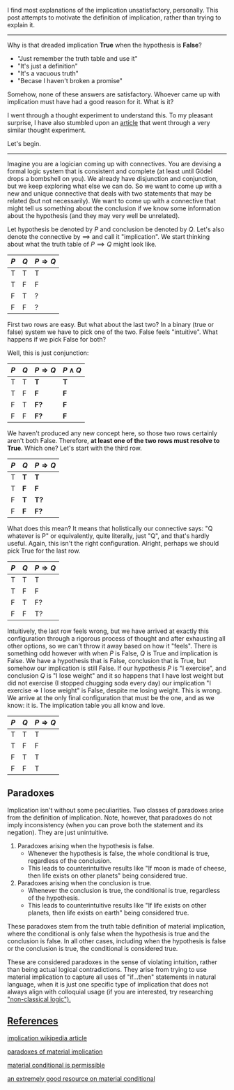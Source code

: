 [category]: <> (Math)
[date]: <> (2024/09/18)
[title]: <> (Implication)
[pandoc]: <> (--mathjax)

I find most explanations of the implication unsatisfactory, personally. This post attempts to motivate the definition of implication, rather than trying to explain it.

---

Why is that dreaded implication **True** when the hypothesis is **False**?

- "Just remember the truth table and use it"
- "It's just a definition"
- "It's a vacuous truth"
- "Becase I haven't broken a promise"

Somehow, none of these answers are satisfactory. Whoever came up with implication must have had a good reason for it. What is it?

I went through a thought experiment to understand this. To my pleasant surprise, I have also stumbled upon an <a href="https://philosophy.lander.edu/logic/conditional.html" target="_blank" rel="noopener noreferrer">article</a> that went through a very similar thought experiment.

Let's begin.

---

Imagine you are a logician coming up with connectives. You are devising a formal logic system that is consistent and complete (at least until Gödel drops a bombshell on you). We already have disjunction and conjunction, but we keep exploring what else we can do. So we want to come up with a new and unique connective that deals with two statements that may be related (but not necessarily). We want to come up with a connective that might tell us something about the conclusion if we know some information about the hypothesis (and they may very well be unrelated).

Let hypothesis be denoted by $P$ and conclusion be denoted by $Q$. Let's also denote the connective by $\implies$ and call it "implication". We start thinking about what the truth table of $P \implies Q$ might look like.

| $P$ | $Q$ | $P \Rightarrow Q$ |
| --- | --- | ----------------- |
| T   | T   | T                 |
| T   | F   | F                 |
| F   | T   | ?                 |
| F   | F   | ?                 |

First two rows are easy. But what about the last two? In a binary (true or false) system we have to pick one of the two. False feels "intuitive". What happens if we pick False for both?

Well, this is just conjunction:

| $P$ | $Q$ | $P \Rightarrow Q$ | $P \land Q$ |
| --- | --- | ----------------- | ----------- |
| T   | T   | **T**             | **T**       |
| T   | F   | **F**             | **F**       |
| F   | T   | **F?**            | **F**       |
| F   | F   | **F?**            | **F**       |

We haven't produced any new concept here, so those two rows certainly aren't both False. Therefore, **at least one of the two rows must resolve to True**. Which one? Let's start with the third row.

| $P$ | $Q$   | $P \Rightarrow Q$ |
| --- | ----- | ----------------- |
| T   | **T** | **T**             |
| T   | **F** | **F**             |
| F   | **T** | **T?**            |
| F   | **F** | **F?**            |

What does this mean? It means that holistically our connective says: "Q whatever is P" or equivalently, quite literally, just "Q", and that's hardly useful. Again, this isn't the right configuration. Alright, perhaps we should pick True for the last row.

| $P$ | $Q$ | $P \Rightarrow Q$ |
| --- | --- | ----------------- |
| T   | T   | T                 |
| T   | F   | F                 |
| F   | T   | F?                |
| F   | F   | T?                |

Intuitively, the last row feels wrong, but we have arrived at exactly this configuration through a rigorous process of thought and after exhausting all other options, so we can't throw it away based on how it "feels". There is something odd however with when $P$ is False, $Q$ is True and implication is False. We have a hypothesis that is False, conclusion that is True, but somehow our implication is still False. If our hypothesis $P$ is "I exercise", and conclusion $Q$ is "I lose weight" and it so happens that I have lost weight but did not exercise (I stopped chugging soda every day) our implication "I exercise => I lose weight" is False, despite me losing weight. This is wrong. We arrive at the only final configuration that must be the one, and as we know: it is. The implication table you all know and love.

| $P$ | $Q$ | $P \Rightarrow Q$ |
| --- | --- | ----------------- |
| T   | T   | T                 |
| T   | F   | F                 |
| F   | T   | T                 |
| F   | F   | T                 |

## Paradoxes

Implication isn't without some peculiarities. Two classes of paradoxes arise from the definition of implication. Note, however, that paradoxes do not imply inconsistency (when you can prove both the statement and its negation). They are just unintuitive.

1. Paradoxes arising when the hypothesis is false.
   - Whenever the hypothesis is false, the whole conditional is true, regardless of the conclusion.
   - This leads to counterintuitive results like "If moon is made of cheese, then life exists on other planets" being considered true.
2. Paradoxes arising when the conclusion is true.
   - Whenever the conclusion is true, the conditional is true, regardless of the hypothesis.
   - This leads to counterintuitive results like "If life exists on other planets, then life exists on earth" being considered true.

These paradoxes stem from the truth table definition of material implication, where the conditional is only false when the hypothesis is true and the conclusion is false. In all other cases, including when the hypothesis is false or the conclusion is true, the conditional is considered true.

These are considered paradoxes in the sense of violating intuition, rather than being actual logical contradictions. They arise from trying to use material implication to capture all uses of "if...then" statements in natural language, when it is just one specific type of implication that does not always align with colloquial usage (if you are interested, try researching <a href="https://en.wikipedia.org/wiki/Non-classical_logic" target="_blank" rel="noopener noreferrer">"non-classical logic").

## References

<a href="https://en.wikipedia.org/wiki/Implication_(logic)" target="_blank" rel="noopener noreferrer">implication wikipedia article</a>

<a href="https://www.wikiwand.com/en/articles/Paradoxes_of_material_implication" target="_blank" rel="noopener noreferrer">paradoxes of material implication</a>

<a href="https://www.youtube.com/watch?v=XhQp8suacqI&t=6s" target="_blank" rel="noopener noreferrer">material conditional is permissible</a>

<a href="https://philosophy.lander.edu/logic/conditional.html" target="_blank" rel="noopener noreferrer">an extremely good resource on material conditional</a>
